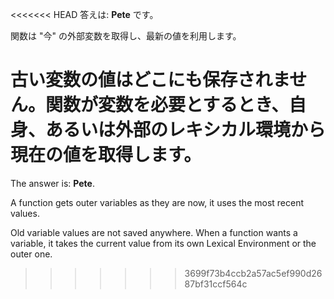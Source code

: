 <<<<<<< HEAD
答えは: **Pete** です。

関数は "今" の外部変数を取得し、最新の値を利用します。

古い変数の値はどこにも保存されません。関数が変数を必要とするとき、自身、あるいは外部のレキシカル環境から現在の値を取得します。
=======
The answer is: **Pete**.

A function gets outer variables as they are now, it uses the most recent values.

Old variable values are not saved anywhere. When a function wants a variable, it takes the current value from its own Lexical Environment or the outer one.
>>>>>>> 3699f73b4ccb2a57ac5ef990d2687bf31ccf564c
